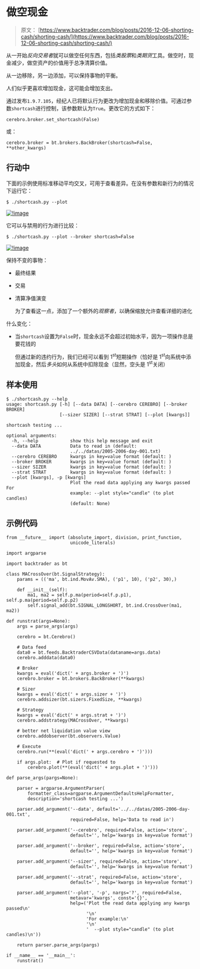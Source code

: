 # 做空现金

> 原文： [https://www.backtrader.com/blog/posts/2016-12-06-shorting-cash/shorting-cash/](https://www.backtrader.com/blog/posts/2016-12-06-shorting-cash/shorting-cash/)

从一开始*反向交易者*就可以做空任何东西，包括*类股票*和*类期货*工具。做空时，现金减少，做空资产的价值用于总净清算价值。

从一边移除，另一边添加，可以保持事物的平衡。

人们似乎更喜欢增加现金，这可能会增加支出。

通过发布`1.9.7.105`，经纪人已将默认行为更改为增加现金和移除价值。可通过参数`shortcash`进行控制，该参数默认为`True`。更改它的方式如下：

```
cerebro.broker.set_shortcash(False) 
```

或：

```
cerebro.broker = bt.brokers.BackBroker(shortcash=False, **other_kwargs) 
```

## 行动中

下面的示例使用标准移动平均交叉，可用于查看差异。在没有参数和新行为的情况下运行它：

```
$ ./shortcash.py --plot 
```

[![!image](../Images/e28f919fa437e7e8e35ae2f211294acf.png)](../shortcash-on.png)

它可以与禁用的行为进行比较：

```
$ ./shortcash.py --plot --broker shortcash=False 
```

[![!image](../Images/5bf61e8da86b48bf663059fb9f359918.png)](../shortcash-off.png)

保持不变的事物：

*   最终结果

*   交易

*   清算净值演变

    为了查看这一点，添加了一个额外的*观察者*，以确保缩放允许查看详细的进化

什么变化：

*   当`shortcash`设置为`False`时，现金永远不会超过初始水平，因为一项操作总是要花钱的

    但通过新的违约行为，我们已经可以看到 1<sup>st</sup>短期操作（恰好是 1<sup>st</sup>向系统中添加现金，然后*多头*如何从系统中扣除现金（显然，空头是 1<sup>st</sup>关闭）

## 样本使用

```
$ ./shortcash.py --help
usage: shortcash.py [-h] [--data DATA] [--cerebro CEREBRO] [--broker BROKER]
                    [--sizer SIZER] [--strat STRAT] [--plot [kwargs]]

shortcash testing ...

optional arguments:
  -h, --help            show this help message and exit
  --data DATA           Data to read in (default:
                        ../../datas/2005-2006-day-001.txt)
  --cerebro CEREBRO     kwargs in key=value format (default: )
  --broker BROKER       kwargs in key=value format (default: )
  --sizer SIZER         kwargs in key=value format (default: )
  --strat STRAT         kwargs in key=value format (default: )
  --plot [kwargs], -p [kwargs]
                        Plot the read data applying any kwargs passed For
                        example: --plot style="candle" (to plot candles)
                        (default: None) 
```

## 示例代码

```
from __future__ import (absolute_import, division, print_function,
                        unicode_literals)

import argparse

import backtrader as bt

class MACrossOver(bt.SignalStrategy):
    params = (('ma', bt.ind.MovAv.SMA), ('p1', 10), ('p2', 30),)

    def __init__(self):
        ma1, ma2 = self.p.ma(period=self.p.p1), self.p.ma(period=self.p.p2)
        self.signal_add(bt.SIGNAL_LONGSHORT, bt.ind.CrossOver(ma1, ma2))

def runstrat(args=None):
    args = parse_args(args)

    cerebro = bt.Cerebro()

    # Data feed
    data0 = bt.feeds.BacktraderCSVData(dataname=args.data)
    cerebro.adddata(data0)

    # Broker
    kwargs = eval('dict(' + args.broker + ')')
    cerebro.broker = bt.brokers.BackBroker(**kwargs)

    # Sizer
    kwargs = eval('dict(' + args.sizer + ')')
    cerebro.addsizer(bt.sizers.FixedSize, **kwargs)

    # Strategy
    kwargs = eval('dict(' + args.strat + ')')
    cerebro.addstrategy(MACrossOver, **kwargs)

    # better net liquidation value view
    cerebro.addobserver(bt.observers.Value)

    # Execute
    cerebro.run(**(eval('dict(' + args.cerebro + ')')))

    if args.plot:  # Plot if requested to
        cerebro.plot(**(eval('dict(' + args.plot + ')')))

def parse_args(pargs=None):

    parser = argparse.ArgumentParser(
        formatter_class=argparse.ArgumentDefaultsHelpFormatter,
        description='shortcash testing ...')

    parser.add_argument('--data', default='../../datas/2005-2006-day-001.txt',
                        required=False, help='Data to read in')

    parser.add_argument('--cerebro', required=False, action='store',
                        default='', help='kwargs in key=value format')

    parser.add_argument('--broker', required=False, action='store',
                        default='', help='kwargs in key=value format')

    parser.add_argument('--sizer', required=False, action='store',
                        default='', help='kwargs in key=value format')

    parser.add_argument('--strat', required=False, action='store',
                        default='', help='kwargs in key=value format')

    parser.add_argument('--plot', '-p', nargs='?', required=False,
                        metavar='kwargs', const='{}',
                        help=('Plot the read data applying any kwargs passed\n'
                              '\n'
                              'For example:\n'
                              '\n'
                              '  --plot style="candle" (to plot candles)\n'))

    return parser.parse_args(pargs)

if __name__ == '__main__':
    runstrat() 
```